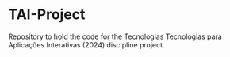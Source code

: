 # TAI-Project
Repository to hold the code for the Tecnologias  Tecnologias para Aplicações Interativas (2024) discipline project.

